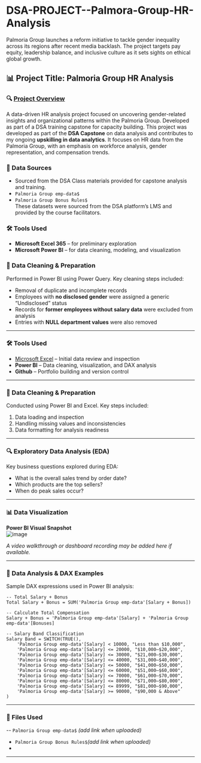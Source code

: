 # DSA-PROJECT--Palmora-Group-HR-Analysis
Palmoria Group launches a reform initiative to tackle gender inequality across its regions after recent media backlash. The project targets pay equity, leadership balance, and inclusive culture as it sets sights on ethical global growth.

## 📊 Project Title: Palmoria Group HR Analysis

### 🔍 [Project Overview](#project-overview)

A data-driven HR analysis project focused on uncovering gender-related insights and organizational patterns within the Palmoria Group. Developed as part of a DSA training capstone for capacity building. This project was developed as part of the **DSA Capstone** on data analysis and contributes to my ongoing **upskilling in data analytics**. It focuses on HR data from the Palmoria Group, with an emphasis on workforce analysis, gender representation, and compensation trends.

### 📁 Data Sources  
- Sourced from the DSA Class materials provided for capstone analysis and training.
- `Palmoria Group emp-data$`  
- `Palmoria Group Bonus Rules$`  
These datasets were sourced from the DSA platform’s LMS and provided by the course facilitators.

### 🛠 Tools Used  
- **Microsoft Excel 365** – for preliminary exploration  
- **Microsoft Power BI** – for data cleaning, modeling, and visualization

### 🧹 Data Cleaning & Preparation  
Performed in Power BI using Power Query. Key cleaning steps included:
- Removal of duplicate and incomplete records  
- Employees with **no disclosed gender** were assigned a generic “Undisclosed” status  
- Records for **former employees without salary data** were excluded from analysis  
- Entries with **NULL department values** were also removed  

---
### 🛠 Tools Used  
- [Microsoft Excel](http://www.microsoft.com) – Initial data review and inspection  
- **Power BI** – Data cleaning, visualization, and DAX analysis  
- **Github** – Portfolio building and version control

---

### 🧹 Data Cleaning & Preparation  
Conducted using Power BI and Excel. Key steps included:  
1. Data loading and inspection  
2. Handling missing values and inconsistencies  
3. Data formatting for analysis readiness

---

### 🔍 Exploratory Data Analysis (EDA)  
Key business questions explored during EDA:  
- What is the overall sales trend by order date?  
- Which products are the top sellers?  
- When do peak sales occur?

---

### 📊 Data Visualization  

**Power BI Visual Snapshot**  
![image]()

_A video walkthrough or dashboard recording may be added here if available._

---

### 🧠 Data Analysis & DAX Examples  
Sample DAX expressions used in Power BI analysis:

```DAX
-- Total Salary + Bonus
Total Salary + Bonus = SUM('Palmoria Group emp-data'[Salary + Bonus])

-- Calculate Total Compensation
Salary + Bonus = 'Palmoria Group emp-data'[Salary] + 'Palmoria Group emp-data'[Bonuses]

-- Salary Band Classification
Salary Band = SWITCH(TRUE(),
    'Palmoria Group emp-data'[Salary] < 10000, "Less than $10,000",
    'Palmoria Group emp-data'[Salary] <= 20000, "$10,000–$20,000",
    'Palmoria Group emp-data'[Salary] <= 30000, "$21,000–$30,000",
    'Palmoria Group emp-data'[Salary] <= 40000, "$31,000–$40,000",
    'Palmoria Group emp-data'[Salary] <= 50000, "$41,000–$50,000",
    'Palmoria Group emp-data'[Salary] <= 60000, "$51,000–$60,000",
    'Palmoria Group emp-data'[Salary] <= 70000, "$61,000–$70,000",
    'Palmoria Group emp-data'[Salary] <= 80000, "$71,000–$80,000",
    'Palmoria Group emp-data'[Salary] <= 89999, "$81,000–$90,000",
    'Palmoria Group emp-data'[Salary] >= 90000, "$90,000 & Above"
)
```

---

### 📎 Files Used  
-- `Palmoria Group emp-data$`  *(add link when uploaded)*
- `Palmoria Group Bonus Rules$`*(add link when uploaded)*
- 

---

